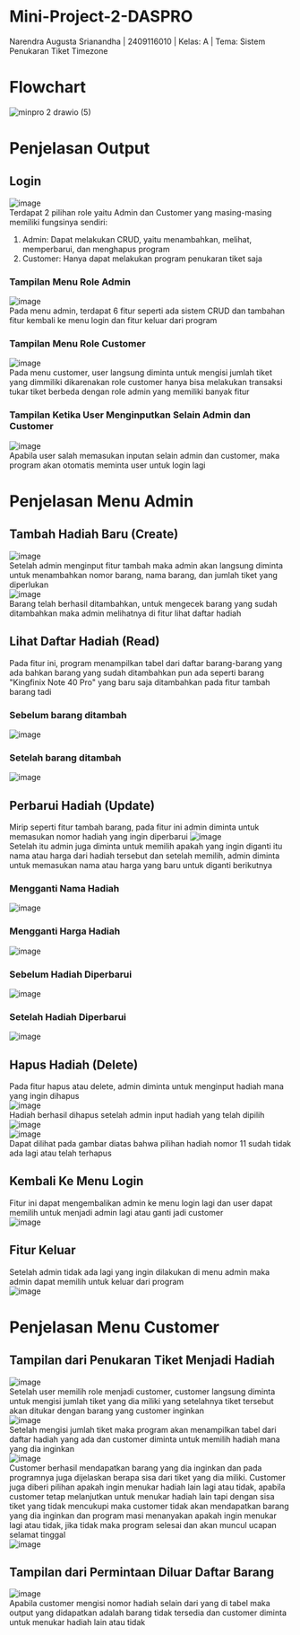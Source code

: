 # Mini-Project-2-DASPRO
Narendra Augusta Srianandha | 2409116010 | Kelas: A | Tema: Sistem Penukaran Tiket Timezone

# Flowchart
![minpro 2 drawio (5)](https://github.com/user-attachments/assets/98f1705a-2cfa-4b6c-b5ec-f642319b5731)

# Penjelasan Output
## Login
![image](https://github.com/user-attachments/assets/30389acf-825b-4933-94cb-12ee5f3fb217) <br>
Terdapat 2 pilihan role yaitu Admin dan Customer yang masing-masing memiliki fungsinya sendiri:
1. Admin: Dapat melakukan CRUD, yaitu menambahkan, melihat, memperbarui, dan menghapus program
2. Customer: Hanya dapat melakukan program penukaran tiket saja

### Tampilan Menu Role Admin
![image](https://github.com/user-attachments/assets/098a0ea4-240f-4925-abc4-b469f444f9ef) <br>
Pada menu admin, terdapat 6 fitur seperti ada sistem CRUD dan tambahan fitur kembali ke menu login dan fitur keluar dari program

### Tampilan Menu Role Customer
![image](https://github.com/user-attachments/assets/57a67b31-75a0-4d32-8fd3-f806d96483c0) <br>
Pada menu customer, user langsung diminta untuk mengisi jumlah tiket yang dimmiliki dikarenakan role customer hanya bisa melakukan transaksi tukar tiket berbeda dengan role admin yang memiliki banyak fitur

### Tampilan Ketika User Menginputkan Selain Admin dan Customer
![image](https://github.com/user-attachments/assets/c2e69bb1-db5e-41b7-903c-155dc2b886c9) <br>
Apabila user salah memasukan inputan selain admin dan customer, maka program akan otomatis meminta user untuk login lagi

# Penjelasan Menu Admin
## Tambah Hadiah Baru (Create)
![image](https://github.com/user-attachments/assets/18b29fa3-7380-41c9-b70a-059b4e90af8c) <br>
Setelah admin menginput fitur tambah maka admin akan langsung diminta untuk menambahkan nomor barang, nama barang, dan jumlah tiket yang diperlukan <br>
![image](https://github.com/user-attachments/assets/8283e027-8344-4261-8dcd-12afd34758fd) <br>
Barang telah berhasil ditambahkan, untuk mengecek barang yang sudah ditambahkan maka admin melihatnya di fitur lihat daftar hadiah

## Lihat Daftar Hadiah (Read)
Pada fitur ini, program menampilkan tabel dari daftar barang-barang yang ada bahkan barang yang sudah ditambahkan pun ada seperti barang "Kingfinix Note 40 Pro" yang baru saja ditambahkan pada fitur tambah barang tadi
### Sebelum barang ditambah
![image](https://github.com/user-attachments/assets/d15c92d9-db43-4735-890f-c9584e29aefa)
### Setelah barang ditambah
![image](https://github.com/user-attachments/assets/922bf74e-36c3-40dd-a481-7841d2d6306e)

## Perbarui Hadiah (Update)
Mirip seperti fitur tambah barang, pada fitur ini admin diminta untuk memasukan nomor hadiah yang ingin diperbarui
![image](https://github.com/user-attachments/assets/e283b56c-a393-427a-8a83-5b5bb72e8bce) <br>
Setelah itu admin juga diminta untuk memilih apakah yang ingin diganti itu nama atau harga dari hadiah tersebut dan setelah memilih, admin diminta untuk memasukan nama atau harga yang baru untuk diganti berikutnya
### Mengganti Nama Hadiah
![image](https://github.com/user-attachments/assets/676acc82-f661-46c1-ada1-8a0a1b1dc046) <br>
### Mengganti Harga Hadiah
![image](https://github.com/user-attachments/assets/f7805211-a074-4229-b78b-f2e8e85fcb2a) <br>
### Sebelum Hadiah Diperbarui
![image](https://github.com/user-attachments/assets/1aa1ae12-791f-4fd3-9c2d-2a1329fe5b3d) <br>
### Setelah Hadiah Diperbarui
![image](https://github.com/user-attachments/assets/cb3b9d3a-80a1-4edb-81e2-86dc302e775e) <br>

## Hapus Hadiah (Delete)
Pada fitur hapus atau delete, admin diminta untuk menginput hadiah mana yang ingin dihapus <br>
![image](https://github.com/user-attachments/assets/f12d2fd3-7bd5-4812-a14c-3be428523b5f) <br>
Hadiah berhasil dihapus setelah admin input hadiah yang telah dipilih <br>
![image](https://github.com/user-attachments/assets/cc24ce92-8718-4b8b-9a34-1d2bf1f12d1f) <br>
![image](https://github.com/user-attachments/assets/83e8c4b3-4389-4c2b-b6bf-99d79127c61f) <br>
Dapat dilihat pada gambar diatas bahwa pilihan hadiah nomor 11 sudah tidak ada lagi atau telah terhapus

## Kembali Ke Menu Login
Fitur ini dapat mengembalikan admin ke menu login lagi dan user dapat memilih untuk menjadi admin lagi atau ganti jadi customer <br>
![image](https://github.com/user-attachments/assets/c841a407-2e1a-4911-8cc3-5cd37f49b93c) <br>

## Fitur Keluar
Setelah admin tidak ada lagi yang ingin dilakukan di menu admin maka admin dapat memilih untuk keluar dari program <br>
![image](https://github.com/user-attachments/assets/4f2b2280-7a24-499a-a6db-989bd3f50182)

# Penjelasan Menu Customer
## Tampilan dari Penukaran Tiket Menjadi Hadiah
![image](https://github.com/user-attachments/assets/54e11b9b-b81c-4883-b9b5-39d7dbbd5d06) <br>
Setelah user memilih role menjadi customer, customer langsung diminta untuk mengisi jumlah tiket yang dia miliki yang setelahnya tiket tersebut akan ditukar dengan barang yang customer inginkan <br>
![image](https://github.com/user-attachments/assets/aa62de4d-2360-4c4d-9482-bb4e895a9b5e) <br>
Setelah mengisi jumlah tiket maka program akan menampilkan tabel dari daftar hadiah yang ada dan customer diminta untuk memilih hadiah mana yang dia inginkan <br>
![image](https://github.com/user-attachments/assets/840d7bc1-186f-4d3f-98f0-7589a4eaba9e) <br>
Customer berhasil mendapatkan barang yang dia inginkan dan pada programnya juga dijelaskan berapa sisa dari tiket yang dia miliki. Customer juga diberi pilihan apakah ingin menukar hadiah lain lagi atau tidak, apabila customer tetap melanjutkan untuk menukar hadiah lain tapi dengan sisa tiket yang tidak mencukupi maka customer tidak akan mendapatkan barang yang dia inginkan dan program masi menanyakan apakah ingin menukar lagi atau tidak, jika tidak maka program selesai dan akan muncul ucapan selamat tinggal <br>
![image](https://github.com/user-attachments/assets/e8f228b6-6fad-4945-9268-2a6510e83790)

## Tampilan dari Permintaan Diluar Daftar Barang
![image](https://github.com/user-attachments/assets/f1b57fcd-1988-4eea-8687-00478e5979e3) <br>
Apabila customer mengisi nomor hadiah selain dari yang di tabel maka output yang didapatkan adalah barang tidak tersedia dan customer diminta untuk menukar hadiah lain atau tidak









